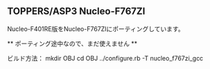 ## TOPPERS/ASP3 Nucleo-F767ZI

Nucleo-F401RE版をNucleo-F767ZIにポーティングしています。

** ポーティング途中なので、まだ使えません **

ビルド方法：
mkdir OBJ
cd OBJ
../configure.rb -T nucleo_f767zi_gcc
